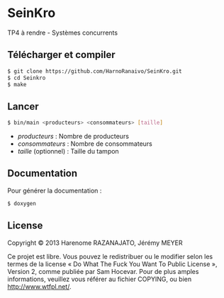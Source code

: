 SeinKro
=======

TP4 à rendre - Systèmes concurrents

Télécharger et compiler
-----------------------
```bash
$ git clone https://github.com/HarnoRanaivo/SeinKro.git
$ cd Seinkro
$ make
```

Lancer
------
```bash
$ bin/main <producteurs> <consommateurs> [taille]
```
- *producteurs* : Nombre de producteurs
- *consommateurs* : Nombre de consommateurs
- *taille* (optionnel) : Taille du tampon


Documentation
-------------
Pour générer la documentation :
```bash
$ doxygen
```

License
-------
Copyright © 2013 Harenome RAZANAJATO, Jérémy MEYER

Ce projet est libre. Vous pouvez le redistribuer ou le modifier selon les termes de la license « Do What The Fuck You Want To Public License », Version 2, comme publiée par Sam Hocevar. Pour de plus amples informations, veuillez vous référer au fichier COPYING, ou bien http://www.wtfpl.net/.
